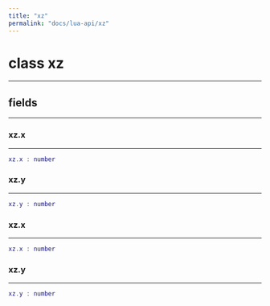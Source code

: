 ```yaml
---
title: "xz"
permalink: "docs/lua-api/xz"
---
```

# class xz











---



## fields
---

### xz.x
---
```lua
xz.x : number
```










### xz.y
---
```lua
xz.y : number
```










### xz.x
---
```lua
xz.x : number
```










### xz.y
---
```lua
xz.y : number
```











